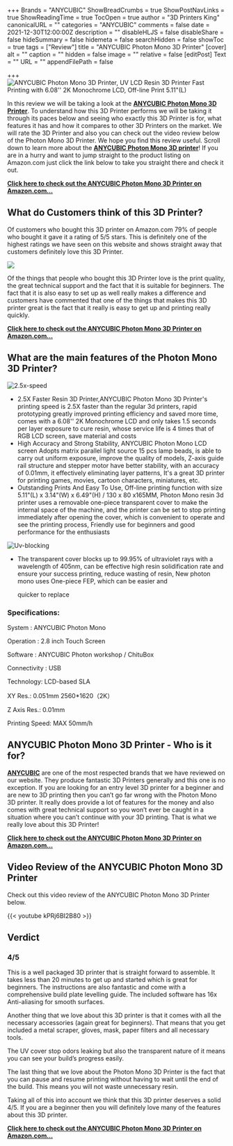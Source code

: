 +++
Brands = "ANYCUBIC"
ShowBreadCrumbs = true
ShowPostNavLinks = true
ShowReadingTime = true
TocOpen = true
author = "3D Printers King"
canonicalURL = ""
categories = "ANYCUBIC"
comments = false
date = 2021-12-30T12:00:00Z
description = ""
disableHLJS = false
disableShare = false
hideSummary = false
hidemeta = false
searchHidden = false
showToc = true
tags = ["Review"]
title = "ANYCUBIC Photon Mono 3D Printer"
[cover]
alt = ""
caption = ""
hidden = false
image = ""
relative = false
[editPost]
Text = ""
URL = ""
appendFilePath = false

+++
![ANYCUBIC Photon Mono 3D Printer, UV LCD Resin 3D Printer Fast Printing with 6.08'' 2K Monochrome LCD, Off-line Print 5.11"(L)](https://images-na.ssl-images-amazon.com/images/I/71anf3B9wmL._AC_UL604_SR604,400_.jpg)

In this review we will be taking a look at the [**ANYCUBIC Photon Mono 3D Printer**](https://www.amazon.com/ANYCUBIC-Photon-Mono-Printing-Monochrome/dp/B08HH329TR?&linkCode=ll1&tag=3dprintersking-20&linkId=4e1a836a2a3dfa274977df3d65a06e0c&language=en_US&ref_=as_li_ss_tl).  To understand how this 3D Printer performs we will be taking it through its paces below and seeing who exactly this 3D Printer is for, what features it has and how it compares to other 3D Printers on the market.  We will rate the 3D Printer and also you can check out the video review below of the Photon Mono 3D Printer.  We hope you find this review useful.  Scroll down to learn more about the [**ANYCUBIC Photon Mono 3D printer**](https://www.amazon.com/ANYCUBIC-Photon-Mono-Printing-Monochrome/dp/B08HH329TR?&linkCode=ll1&tag=3dprintersking-20&linkId=4e1a836a2a3dfa274977df3d65a06e0c&language=en_US&ref_=as_li_ss_tl)!  If you are in a hurry and want to jump straight to the product listing on Amazon.com just click the link below to take you straight there and check it out.

[**Click here to check out the ANYCUBIC Photon Mono 3D Printer on Amazon.com…**](https://www.amazon.com/ANYCUBIC-Photon-Mono-Printing-Monochrome/dp/B08HH329TR?&linkCode=ll1&tag=3dprintersking-20&linkId=4e1a836a2a3dfa274977df3d65a06e0c&language=en_US&ref_=as_li_ss_tl)

## What do Customers think of this 3D Printer?

Of customers who bought this 3D printer on Amazon.com 79% of people who bought it gave it a rating of 5/5 stars.  This is definitely one of the highest ratings we have seen on this website and shows straight away that customers definitely love this 3D Printer.

![](/uploads/cd1dba8f-9111-413b-a589-17c73649e85a.jpeg)

Of the things that people who bought this 3D Printer love is the print quality, the great technical support and the fact that it is suitable for beginners.  The fact that it is also easy to set up as well really makes a difference and customers have commented that one of the things that makes this 3D printer great is the fact that it really is easy to get up and printing really quickly.

[**Click here to check out the ANYCUBIC Photon Mono 3D Printer on Amazon.com…**](https://www.amazon.com/ANYCUBIC-Photon-Mono-Printing-Monochrome/dp/B08HH329TR?&linkCode=ll1&tag=3dprintersking-20&linkId=4e1a836a2a3dfa274977df3d65a06e0c&language=en_US&ref_=as_li_ss_tl)

## What are the main features of the Photon Mono 3D Printer?

![2.5x-speed](/uploads/349e70ff-1823-415d-bb61-618e84e43bf5.jpeg "2.5x-speed")

* 2.5X Faster Resin 3D Printer,ANYCUBIC Photon Mono 3D Printer's printing speed is 2.5X faster than the regular 3d printers, rapid prototyping greatly improved printing efficiency and saved more time, comes with a 6.08'' 2K Monochrome LCD and only takes 1.5 seconds per layer exposure to cure resin, whose service life is 4 times that of RGB LCD screen, save material and costs
* High Accuracy and Strong Stability, ANYCUBIC Photon Mono LCD screen Adopts matrix parallel light source 15 pcs lamp beads, is able to carry out uniform exposure, improve the quality of models, Z-axis guide rail structure and stepper motor have better stability, with an accuracy of 0.01mm, it effectively eliminating layer patterns, It's a great 3D printer for printing games, movies, cartoon characters, miniatures, etc.
* Outstanding Prints And Easy To Use, Off-line printing function with size 5.11"(L) x 3.14"(W) x 6.49"(H) / 130 x 80 x165MM, Photon Mono resin 3d printer uses a removable one-piece transparent cover to make the internal space of the machine, and the printer can be set to stop printing immediately after opening the cover, which is convenient to operate and see the printing process, Friendly use for beginners and good performance for the enthusiasts

![Uv-blocking](/uploads/8a5fc73a-24aa-4fe1-9f4b-312283594793.jpeg "Uv-blocking")

* The transparent cover blocks up to 99.95% of ultraviolet rays with a wavelength of 405nm, can be effective high resin solidification rate and ensure your success printing, reduce wasting of resin, New photon mono uses One-piece FEP, which can be easier and 

  quicker to replace

### Specifications:

System : ANYCUBIC Photon Mono

Operation : 2.8 inch Touch Screen

Software : ANYCUBIC Photon workshop / ChituBox

Connectivity : USB

Technology: LCD-based SLA

XY Res.: 0.051mm 2560*1620（2K）

Z Axis Res.: 0.01mm

Printing Speed: MAX 50mm/h

## ANYCUBIC Photon Mono 3D Printer - Who is it for?

[**ANYCUBIC**](/brands/anycubic) are one of the most respected brands that we have reviewed on our website.  They produce fantastic 3D Printers generally and this one is no exception.  If you are looking for an entry level 3D printer for a beginner and are new to 3D printing then you can’t go far wrong with the Photon Mono 3D printer.  It really does provide a lot of features for the money and also comes with great technical support so you won’t ever be caught in a situation where you can’t continue with your 3D printing.  That is what we really love about this 3D Printer!

[**Click here to check out the ANYCUBIC Photon Mono 3D Printer on Amazon.com…**](https://www.amazon.com/ANYCUBIC-Photon-Mono-Printing-Monochrome/dp/B08HH329TR?&linkCode=ll1&tag=3dprintersking-20&linkId=4e1a836a2a3dfa274977df3d65a06e0c&language=en_US&ref_=as_li_ss_tl)

## Video Review of the ANYCUBIC Photon Mono 3D Printer

Check out this video review of the ANYCUBIC Photon Mono 3D Printer below.  

{{< youtube kPRj6BI2B80 >}}

## Verdict

### 4/5

This is a well packaged 3D printer that is straight forward to assemble.  It takes less than 20 minutes to get up and started which is great for beginners.  The instructions are also fantastic and come with a comprehensive build plate levelling guide.  The included software has 16x Anti-aliasing for smooth surfaces.

Another thing that we love about this 3D printer is that it comes with all the necessary accessories (again great for beginners).  That means that you get included a metal scraper, gloves, mask, paper filters and all necessary tools.  

The UV cover stop odors leaking but also the transparent nature of it means you can see your build’s progress easily.  

The last thing that we love about the  Photon Mono 3D Printer is the fact that you can pause and resume printing without having to wait until the end of the build.  This means you will not waste unnecessary resin.  

Taking all of this into account we think that this 3D printer deserves a solid 4/5.  If you are a beginner then you will definitely love many of the features about this 3D printer.

[**Click here to check out the ANYCUBIC Photon Mono 3D Printer on Amazon.com…**](https://www.amazon.com/ANYCUBIC-Photon-Mono-Printing-Monochrome/dp/B08HH329TR?&linkCode=ll1&tag=3dprintersking-20&linkId=4e1a836a2a3dfa274977df3d65a06e0c&language=en_US&ref_=as_li_ss_tl)